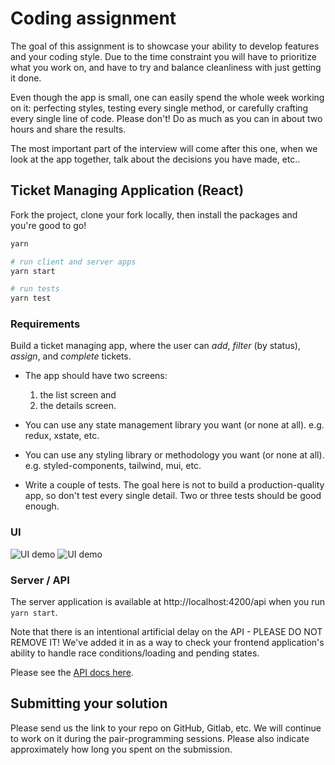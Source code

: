 # Coding assignment

The goal of this assignment is to showcase your ability to develop features and your coding style. Due to the time
constraint you will have to prioritize what you work on, and have to try and balance cleanliness with just getting it
done.

Even though the app is small, one can easily spend the whole week working on it: perfecting styles, testing every single
method, or carefully crafting every single line of code. Please don't! Do as much as you can in about two hours and
share the results.

The most important part of the interview will come after this one, when we look at the app together, talk about the
decisions you have made, etc..

## Ticket Managing Application (React)

Fork the project, clone your fork locally, then install the packages and you're good to go!

```bash
yarn

# run client and server apps
yarn start

# run tests
yarn test
```

### Requirements

Build a ticket managing app, where the user can _add_, _filter_ (by status), _assign_, and _complete_ tickets.

- The app should have two screens:

  1. the list screen and
  2. the details screen.

- You can use any state management library you want (or none at all). e.g. redux, xstate, etc.

- You can use any styling library or methodology you want (or none at all). e.g. styled-components, tailwind, mui, etc.

- Write a couple of tests. The goal here is not to build a production-quality app, so don't test every single detail. Two or three tests should be good enough.

### UI

![UI demo](./client/assets/list-tickets.png)
![UI demo](./client/assets/ticket-detail.png)

### Server / API

The server application is available at http://localhost:4200/api when you run `yarn start`.

Note that there is an intentional artificial delay on the API - PLEASE DO NOT REMOVE IT! We've added it in as a way to check your frontend application's ability to handle race conditions/loading and pending states.

Please see the [API docs here](./server/README.md).

## Submitting your solution

Please send us the link to your repo on GitHub, Gitlab, etc. We will continue to work on it during the pair-programming
sessions. Please also indicate approximately how long you spent on the submission.
